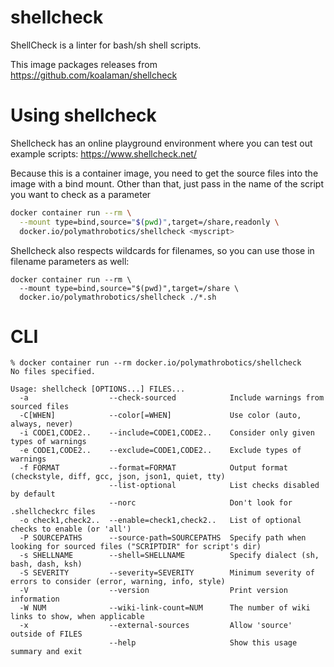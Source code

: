# shellcheck

ShellCheck is a linter for bash/sh shell scripts.

This image packages releases from https://github.com/koalaman/shellcheck

# Using shellcheck

Shellcheck has an online playground environment where you can test out example scripts: https://www.shellcheck.net/

Because this is a container image, you need to get the source files into the
image with a bind mount. Other than that, just pass in the name of the script
you want to check as a parameter
 
```bash
docker container run --rm \
  --mount type=bind,source="$(pwd)",target=/share,readonly \
  docker.io/polymathrobotics/shellcheck <myscript>
```

Shellcheck also respects wildcards for filenames, so you can use those in
filename parameters as well:

```
docker container run --rm \
  --mount type=bind,source="$(pwd)",target=/share \
  docker.io/polymathrobotics/shellcheck ./*.sh
```

# CLI

```
% docker container run --rm docker.io/polymathrobotics/shellcheck
No files specified.

Usage: shellcheck [OPTIONS...] FILES...
  -a                  --check-sourced            Include warnings from sourced files
  -C[WHEN]            --color[=WHEN]             Use color (auto, always, never)
  -i CODE1,CODE2..    --include=CODE1,CODE2..    Consider only given types of warnings
  -e CODE1,CODE2..    --exclude=CODE1,CODE2..    Exclude types of warnings
  -f FORMAT           --format=FORMAT            Output format (checkstyle, diff, gcc, json, json1, quiet, tty)
                      --list-optional            List checks disabled by default
                      --norc                     Don't look for .shellcheckrc files
  -o check1,check2..  --enable=check1,check2..   List of optional checks to enable (or 'all')
  -P SOURCEPATHS      --source-path=SOURCEPATHS  Specify path when looking for sourced files ("SCRIPTDIR" for script's dir)
  -s SHELLNAME        --shell=SHELLNAME          Specify dialect (sh, bash, dash, ksh)
  -S SEVERITY         --severity=SEVERITY        Minimum severity of errors to consider (error, warning, info, style)
  -V                  --version                  Print version information
  -W NUM              --wiki-link-count=NUM      The number of wiki links to show, when applicable
  -x                  --external-sources         Allow 'source' outside of FILES
                      --help                     Show this usage summary and exit
```
